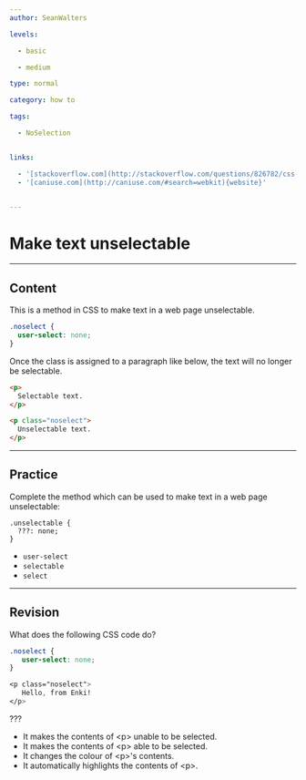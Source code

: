```yaml
---
author: SeanWalters

levels:

  - basic

  - medium

type: normal

category: how to

tags:

  - NoSelection


links:

  - '[stackoverflow.com](http://stackoverflow.com/questions/826782/css-rule-to-disable-text-selection-highlighting){website}'
  - '[caniuse.com](http://caniuse.com/#search=webkit){website}'


---
```


# Make text unselectable

---
## Content

This is a method in CSS to make text in a web page unselectable. 

```css
.noselect {
  user-select: none;
}
```

Once the class is assigned to a paragraph like below, the text will no longer be selectable.

```html
<p>
  Selectable text.
</p>
```
```html
<p class="noselect">
  Unselectable text.
</p>
```

---
## Practice

Complete the method which can be used to make text in a web page unselectable:

```
.unselectable { 
  ???: none; 
} 
```


* `user-select` 
* `selectable` 
* `select`

---
## Revision

What does the following CSS code do?
```css
.noselect {
   user-select: none;
}

<p class="noselect">
   Hello, from Enki!
</p>
```

???

* It makes the contents of &lt;p&gt; unable to be selected.
* It makes the contents of &lt;p&gt; able to be selected.
* It changes the colour of &lt;p&gt;'s contents.
* It automatically highlights the contents of &lt;p&gt;.

 
